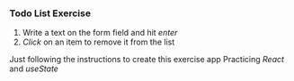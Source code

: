 ### Todo List Exercise

1. Write a text on the form field and hit *enter*
2. *Click* on an item to remove it from the list

Just following the instructions to create this exercise app
Practicing *React* and *useState*
